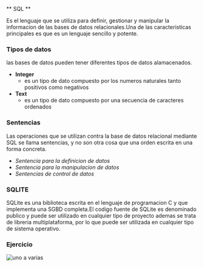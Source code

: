 ** SQL **

Es el lenguaje que se utiliza para definir, gestionar y manipular la informacion de las bases de datos relacionales.Una de las caracteristicas principales es que es un lenguaje sencillo y potente.

### **Tipos de datos**

las bases de datos pueden tener diferentes tipos de datos alamacenados.

- **Integer**
  - es un tipo de dato compuesto por los numeros naturales tanto positivos como negativos
- **Text**
  - es un tipo de dato compuesto por una secuencia de caracteres ordenados

### **Sentencias**

Las operaciones que se utilizan contra la base de datos relacional mediante SQL se llama sentencias, y no son otra cosa que una orden escrita en una forma concreta.

- *Sentencia para la definicion de datos*
- *Sentencia para la manipulacion de datos*
- *Sentencias de control de datos*

### **SQLITE**

SQLite es una biblioteca escrita en el lenguaje de programacion C y que implementa una SGBD completa.El codigo fuente de SQLite es denominado publico y puede ser utilizado en cualquier tipo de proyecto ademas se trata de libreria multiplataforma, por lo que puede ser utilizada en cualquier tipo de sistema operativo.

### **Ejercicio**

![uno a varias](/assets/img/4.png)